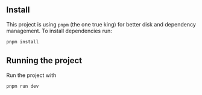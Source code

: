 
## Install
This project is using `pnpm` (the one true king) for better disk and dependency
management. To install dependencies run:
```sh
pnpm install
```

## Running the project
Run the project with 
```sh
pnpm run dev
```
